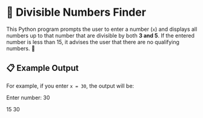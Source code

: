 # 🔢 Divisible Numbers Finder

This Python program prompts the user to enter a number (`x`) and displays all numbers up to that number that are divisible by both **3 and 5**. If the entered number is less than 15, it advises the user that there are no qualifying numbers. 🚫

## 📋 Example Output

For example, if you enter `x = 30`, the output will be:

Enter number: 30

15 30
